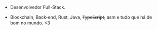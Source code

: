 - Desenvolvedor Full-Stack.

- Blockchain, Back-end, Rust, Java, T̶y̶p̶e̶S̶c̶r̶i̶p̶t̶, asm e tudo que há de bom no mundo. <3 
